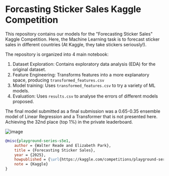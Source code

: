 # Forcasting Sticker Sales Kaggle Competition

This repository contains our models for the "Forecasting Sticker Sales" Kaggle Competition. Here, the Machine Learning task is to forecast sticker sales in different countries (At Kaggle, they take stickers seriously!).

The repository is organized into 4 main notebook:

1. Dataset Exploration: Contains exploratory data analysis (EDA) for the original dataset. 
2. Feature Engineering: Transforms features into a more explanatory space, producing `transformed_features.csv`
3. Model training: Uses `transformed_features.csv` to try a variety of ML models.
4. Evaluation: Uses `results.csv` to analyse the errors of different models proposed.

The final model submitted as a final submission was a 0.65-0.35 ensemble model of Linear Regression and a Transformer that is not presented here. Achieving the 32nd place (top 1%) in the private leaderboard.

![image](https://github.com/user-attachments/assets/62ae56a1-c2ec-4f2d-879e-6c7de0593d8e)

```bibtex
@misc{playground-series-s5e1,
    author = {Walter Reade and Elizabeth Park},
    title = {Forecasting Sticker Sales},
    year = {2025},
    howpublished = {\url{https://kaggle.com/competitions/playground-series-s5e1}},
    note = {Kaggle}
}
